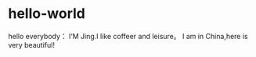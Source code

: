 hello-world
===========

hello everybody：
    I‘M Jing.I like coffeer and leisure。
    I am in China,here is very beautiful!
